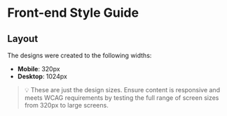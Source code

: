 # Front-end Style Guide

## Layout

The designs were created to the following widths:

- **Mobile**: 320px
- **Desktop**: 1024px

> 💡 These are just the design sizes. Ensure content is responsive and meets WCAG requirements by testing the full range of screen sizes from 320px to large screens.